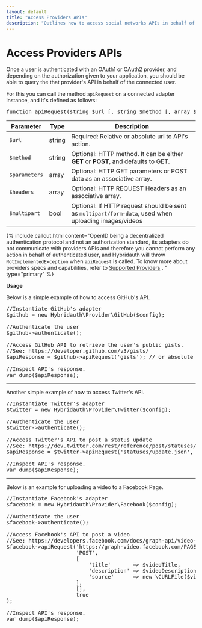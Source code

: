 ```yaml
---
layout: default
title: "Access Providers APIs"
description: "Outlines how to access social networks APIs in behalf of connected users."
---
```


Access Providers APIs
=====================

Once a user is authenticated with an OAuth1 or OAuth2 provider, and depending on the authorization given to your application, you should be able to query the that provider's API in behalf of the connected user.

For this you can call the method `apiRequest` on a connected adapter instance, and it's defined as follows:

<pre>
function apiRequest(string $url [, string $method [, array $parameters [, array $headers [, bool $multipart]]]])
</pre>

Parameter     | Type   | Description
------------- | ------ | -----------------------------------------------------------------------------------
`$url       ` | string | Required: Relative or absolute url to API's action.
`$method    ` | string | Optional: HTTP method. It can be either **GET** or **POST**, and defaults to GET.
`$parameters` | array  | Optional: HTTP GET parameters or POST data as an associative array.
`$headers   ` | array  | Optional: HTTP REQUEST Headers as an associative array.
`$multipart ` | bool   | Optional: If HTTP request should be sent as `multipart/form-data`, used when uploading images/videos

{% include callout.html content="OpenID being a decentralized authentication protocol and not an authorization standard, its adapters do not communicate with providers APIs and therefore you cannot perform any action in behalf of authenticated user, and Hybridauth will throw `NotImplementedException` when `apiRequest` is called. To know more about providers specs and capabilities, refer to [Supported Providers](providers.html) . " type="primary" %}


**Usage**

Below is a simple example of how to access GitHub's API.

<pre>
//Instantiate GitHub's adapter
$github = new Hybridauth\Provider\GitHub($config);

//Authenticate the user
$github->authenticate();

//Access GitHub API to retrieve the user's public gists.
//See: https://developer.github.com/v3/gists/
$apiResponse = $github->apiRequest('gists'); // or absolute url: https://api.github.com/gists

//Inspect API's response.
var_dump($apiResponse);
</pre>

<hr />

Another simple example of how to access Twitter's API.

<pre>
//Instantiate Twitter's adapter
$twitter = new Hybridauth\Provider\Twitter($config);

//Authenticate the user
$twitter->authenticate();

//Access Twitter's API to post a status update
//See: https://dev.twitter.com/rest/reference/post/statuses/update
$apiResponse = $twitter->apiRequest('statuses/update.json', 'POST', ['status' => 'This is tests!']);

//Inspect API's response.
var_dump($apiResponse);
</pre>

<hr />

Below is an example for uploading a video to a Facebook Page.

<pre>
//Instantiate Facebook's adapter
$facebook = new Hybridauth\Provider\Facebook($config);

//Authenticate the user
$facebook->authenticate();

//Access Facebook's API to post a video
//See: https://developers.facebook.com/docs/graph-api/video-uploads/
$facebook->apiRequest('https://graph-video.facebook.com/PAGE_ID/videos',
                      'POST',
                      [
                          'title'       => $videoTitle,
                          'description' => $videoDescription,
                          'source'      => new \CURLFile($videoPath),
                      ],
                      [],
                      true
);

//Inspect API's response.
var_dump($apiResponse); 
</pre>
